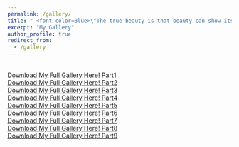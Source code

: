 ```yaml
---
permalink: /gallery/
title: " <font color=Blue>\"The true beauty is that beauty can show its vivid appearance in itself.\"<font> "
excerpt: "My Gallery"
author_profile: true
redirect_from: 
  - /gallery
---
```


<br />[Download My Full Gallery Here! Part1](../assets/CV.pdf/assets/part1.zip)
<br />[Download My Full Gallery Here! Part2](../assets/CV.pdf/assets/part2.zip)
<br />[Download My Full Gallery Here! Part3](../assets/CV.pdf/assets/part3.zip)
<br />[Download My Full Gallery Here! Part4](../assets/CV.pdf/assets/part4.zip)
<br />[Download My Full Gallery Here! Part5](../assets/CV.pdf/assets/part5.zip)
<br />[Download My Full Gallery Here! Part6](../assets/CV.pdf/assets/part6.zip)
<br />[Download My Full Gallery Here! Part7](../assets/CV.pdf/assets/part7.zip)
<br />[Download My Full Gallery Here! Part8](../assets/CV.pdf/assets/part8.zip)
<br />[Download My Full Gallery Here! Part9](../assets/CV.pdf/assets/part9.zip)

